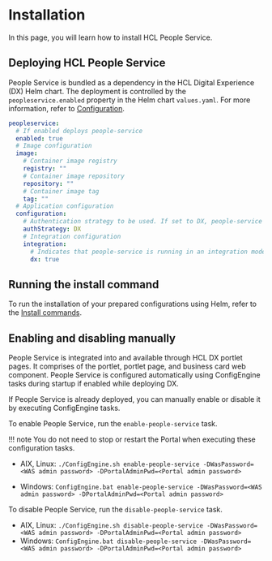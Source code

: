 # Installation

In this page, you will learn how to install HCL People Service.

## Deploying HCL People Service

People Service is bundled as a dependency in the HCL Digital Experience (DX) Helm chart. The deployment is controlled by the `peopleservice.enabled` property in the Helm chart `values.yaml`. For more information, refer to [Configuration](./configuration/index.md).

```yaml
peopleservice:
  # If enabled deploys people-service
  enabled: true
  # Image configuration
  image:
    # Container image registry
    registry: ""
    # Container image repository
    repository: ""
    # Container image tag
    tag: ""
  # Application configuration
  configuration:
    # Authentication strategy to be used. If set to DX, people-service leverages the same authentication mechanism that DX uses.
    authStrategy: DX
    # Integration configuration
    integration:
      # Indicates that people-service is running in an integration mode for HCL Digital Experience.
      dx: true
```

## Running the install command

To run the installation of your prepared configurations using Helm, refer to the [Install commands](../../../../deployment/install/container/helm_deployment/helm_install_commands.md#install-commands).

## Enabling and disabling manually

People Service is integrated into and available through HCL DX portlet pages. It comprises of the portlet, portlet page, and business card web component. People Service is configured automatically using ConfigEngine tasks during startup if enabled while deploying DX.

If People Service is already deployed, you can manually enable or disable it by executing ConfigEngine tasks.

To enable People Service, run the `enable-people-service` task.

!!! note
    You do not need to stop or restart the Portal when executing these configuration tasks.

- AIX, Linux: `./ConfigEngine.sh enable-people-service -DWasPassword=<WAS admin password> -DPortalAdminPwd=<Portal admin password>`

- Windows: `ConfigEngine.bat enable-people-service -DWasPassword=<WAS admin password> -DPortalAdminPwd=<Portal admin password>`

To disable People Service, run the `disable-people-service` task.

- AIX, Linux: `./ConfigEngine.sh disable-people-service -DWasPassword=<WAS admin password> -DPortalAdminPwd=<Portal admin password>`
- Windows: `ConfigEngine.bat disable-people-service -DWasPassword=<WAS admin password> -DPortalAdminPwd=<Portal admin password>`
